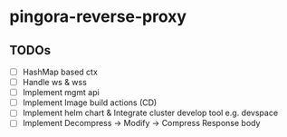 # pingora-reverse-proxy

## TODOs

- [ ] HashMap based ctx
- [ ] Handle ws & wss
- [ ] Implement mgmt api
- [ ] Implement Image build actions (CD)
- [ ] Implement helm chart & Integrate cluster develop tool e.g. devspace
- [ ] Implement Decompress -> Modify -> Compress Response body

